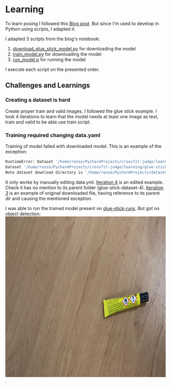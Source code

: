 # Learning

To learn posing I followed this [Blog post](https://blog.roboflow.com/train-a-custom-yolov8-pose-estimation-model/).
But since I'm used to develop in Python using scripts, I adapted it.

I adapted 3 scripts from the blog's notebook:

1. [download_glue_stick_model.py](./download_glue_stick_model.py) for downloading the model
2. [train_model.py](./train_model.py) for downloading the model
3. [run_model.p](./run_model.py) for running the model

I execute each script on the presented order.

## Challenges and Learnings

### Creating a dataset is hard

Create proper train and valid images. I followed the glue stick example. I took 4 iterations to learn that the model needs at least one image as test, train and valid to be able use train script.

### Training required changing data.yaml

Training of model failed with downloaded model. This is an example of the exception:

```bash
RuntimeError: Dataset '/home/renzo/PycharmProjects/crossfit-judge/learning/glue-stick-runs-dataset-4/data.yaml' error ❌ 
Dataset '/home/renzo/PycharmProjects/crossfit-judge/learning/glue-stick-runs-dataset-4/data.yaml' images not found ⚠️, missing path '/home/renzo/PycharmProjects/crossfit-judge/learning/glue-stick-runs-dataset-4/glue-stick-runs-dataset-4/valid/images'
Note dataset download directory is '/home/renzo/PycharmProjects/datasets'. You can update this in '/home/renzo/.config/Ultralytics/settings.json'
```

It only worke by manually editing data.yml. 
[Iteration 4](./glue-stick-dataset-4/data.yaml) is an edited example.
Check it has no mention to its parent folder (glue-stick-dataset-4).
[Iteration 3](./glue-stick-dataset-3/data.yaml) is an example of original downloaded file, having reference to its parent dir and causing the mentioned exception.


I was able to run the  trained model present on [glue-stick-runs](./glue-stick-runs). But got no object detection: 
![first pose result](first_pose_result.jpg "First Pose Result").  



